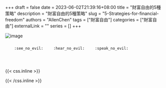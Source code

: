 +++ 
draft = false
date = 2023-06-02T21:39:16+08:00
title = "財富自由的5種策略"
description = "財富自由的5種策略"
slug = "5-Strategies-for-financial-freedom"
authors = "AllenChen"
tags = ["財富自由"]
categories = ["財富自由"]
externalLink = ""
series = []
+++

![image](/images/post/A-rabbit-with-big-blue-eyes-earning-much-money-with-Van-Gogh-style.jpeg)



<p><span class="nowrap"><span class="emojify">🙈</span> <code>:see_no_evil:</code></span>  <span class="nowrap"><span class="emojify">🙉</span> <code>:hear_no_evil:</code></span>  <span class="nowrap"><span class="emojify">🙊</span> <code>:speak_no_evil:</code></span></p>
<br>
    

{{< css.inline >}}
<style>
.emojify {
	font-family: Apple Color Emoji, Segoe UI Emoji, NotoColorEmoji, Segoe UI Symbol, Android Emoji, EmojiSymbols;
	font-size: 2rem;
	vertical-align: middle;
}
@media screen and (max-width:650px) {
  .nowrap {
    display: block;
    margin: 25px 0;
  }
}
</style>
{{< /css.inline >}}

